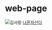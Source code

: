 # web-page
![김사랑](https://image.fmkorea.com/files/attach/new/20160830/3655299/428587734/449555329/99b983892094b5c6d2fc3736e15da7d1.jpg)
[나혼자산다](https://www.youtube.com/watch?v=mfJO2IwNdhk)
